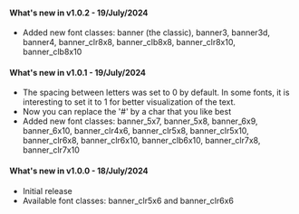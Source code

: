 #### What's new in v1.0.2 - 19/July/2024

- Added new font classes: banner (the classic), banner3, banner3d, banner4, banner_clr8x8, banner_clb8x8, banner_clr8x10, banner_clb8x10

#### What's new in v1.0.1 - 19/July/2024

- The spacing between letters was set to 0 by default. In some fonts, it is interesting to set it to 1 for better visualization of the text.
- Now you can replace the '#' by a char that you like best
- Added new font classes: banner_5x7, banner_5x8, banner_6x9, banner_6x10, banner_clr4x6, banner_clr5x8, banner_clr5x10, banner_clr6x8, banner_clr6x10, banner_clb6x10, banner_clr7x8, banner_clr7x10

#### What's new in v1.0.0 - 18/July/2024

- Initial release
- Available font classes: banner_clr5x6 and banner_clr6x6
